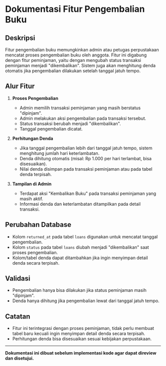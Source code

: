 # Dokumentasi Fitur Pengembalian Buku

## Deskripsi

Fitur pengembalian buku memungkinkan admin atau petugas perpustakaan mencatat proses pengembalian buku oleh anggota. Fitur ini digabung dengan fitur peminjaman, yaitu dengan mengubah status transaksi peminjaman menjadi "dikembalikan". Sistem juga akan menghitung denda otomatis jika pengembalian dilakukan setelah tanggal jatuh tempo.

## Alur Fitur

1. **Proses Pengembalian**

    - Admin memilih transaksi peminjaman yang masih berstatus "dipinjam".
    - Admin melakukan aksi pengembalian pada transaksi tersebut.
    - Status transaksi berubah menjadi "dikembalikan".
    - Tanggal pengembalian dicatat.

2. **Perhitungan Denda**

    - Jika tanggal pengembalian lebih dari tanggal jatuh tempo, sistem menghitung jumlah hari keterlambatan.
    - Denda dihitung otomatis (misal: Rp 1.000 per hari terlambat, bisa disesuaikan).
    - Nilai denda disimpan pada transaksi peminjaman atau pada tabel denda terpisah.

3. **Tampilan di Admin**
    - Terdapat aksi "Kembalikan Buku" pada transaksi peminjaman yang masih aktif.
    - Informasi denda dan keterlambatan ditampilkan pada detail transaksi.

## Perubahan Database

-   Kolom `returned_at` pada tabel `loans` digunakan untuk mencatat tanggal pengembalian.
-   Kolom `status` pada tabel `loans` diubah menjadi "dikembalikan" saat proses pengembalian.
-   Kolom/tabel denda dapat ditambahkan jika ingin menyimpan detail denda secara terpisah.

## Validasi

-   Pengembalian hanya bisa dilakukan jika status peminjaman masih "dipinjam".
-   Denda hanya dihitung jika pengembalian lewat dari tanggal jatuh tempo.

## Catatan

-   Fitur ini terintegrasi dengan proses peminjaman, tidak perlu membuat tabel baru kecuali ingin menyimpan detail denda secara terpisah.
-   Perhitungan denda bisa disesuaikan sesuai kebijakan perpustakaan.

---

**Dokumentasi ini dibuat sebelum implementasi kode agar dapat direview dan disetujui.**
